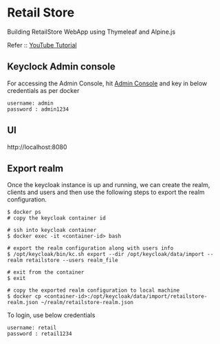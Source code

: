 # Retail Store

Building RetailStore WebApp using Thymeleaf and Alpine.js

Refer :: [YouTube Tutorial](https://www.youtube.com/watch?v=_2e7nfgH-u8)

## Keyclock Admin console

For accessing the Admin Console, hit [Admin Console](http://localhost:9191)
and key in below credentials as per docker

```plaintext
username: admin
password : admin1234
```

## UI 

http://localhost:8080

## Export realm

Once the keycloak instance is up and running, we can create the realm, clients and users and then use the following steps to export the realm configuration.

```shell
$ docker ps
# copy the keycloak container id

# ssh into keycloak container
$ docker exec -it <container-id> bash

# export the realm configuration along with users info
$ /opt/keycloak/bin/kc.sh export --dir /opt/keycloak/data/import --realm retailstore --users realm_file

# exit from the container
$ exit

# copy the exported realm configuration to local machine
$ docker cp <container-id>:/opt/keycloak/data/import/retailstore-realm.json ~/realm/retailstore-realm.json
```

To login, use below credentials

```plaintext
username: retail
password : retail1234
```
